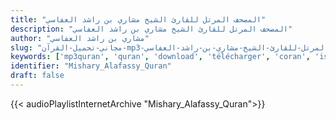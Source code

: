 ```yaml
---
title: "المصحف المرتل للقارئ الشيخ مشاري بن راشد العفاسي"
description: "المصحف المرتل للقارئ الشيخ مشاري بن راشد العفاسي"
author: "مشاري بن راشد العفاسي"
slug: "مجاني-تحميل-القرآن-mp3-المصحف-المرتل-للقارئ-الشيخ-مشاري-بن-راشد-العفاسي"
keywords: ['mp3quran', 'quran', 'download', 'télécharger', 'coran', 'islam', 'mishary', 'mishari', 'michari', 'michary', 'alafasy', 'alafasi', 'alafassy', 'alafassi', 'affasi', 'afassi', 'afassy', 'afasy', 'مشاري', 'العفاسي', 'مشاري', 'بن', 'راشد', 'العفاسي', 'قرآن', 'مصحف', 'مرتل', 'مجود', 'القرآن', 'الكريم', 'المصحف', 'المرتل', 'المجود', 'إسلام']
identifier: "Mishary_Alafassy_Quran"
draft: false
---
```


{{< audioPlaylistInternetArchive "Mishary_Alafassy_Quran">}}

